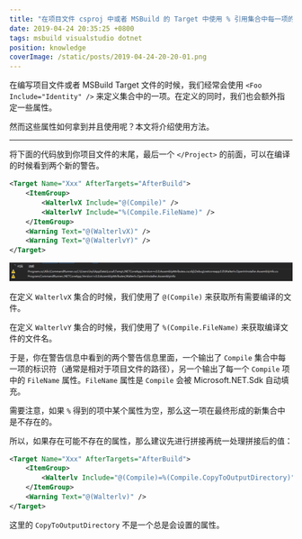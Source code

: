 ```yaml
---
title: "在项目文件 csproj 中或者 MSBuild 的 Target 中使用 % 引用集合中每一项的属性"
date: 2019-04-24 20:35:25 +0800
tags: msbuild visualstudio dotnet
position: knowledge
coverImage: /static/posts/2019-04-24-20-20-01.png
---
```


在编写项目文件或者 MSBuild Target 文件的时候，我们经常会使用 `<Foo Include="Identity" />` 来定义集合中的一项。在定义的同时，我们也会额外指定一些属性。

然而这些属性如何拿到并且使用呢？本文将介绍使用方法。

---

将下面的代码放到你项目文件的末尾，最后一个 `</Project>` 的前面，可以在编译的时候看到两个新的警告。

```xml
<Target Name="Xxx" AfterTargets="AfterBuild">
    <ItemGroup>
        <WalterlvX Include="@(Compile)" />
        <WalterlvY Include="%(Compile.FileName)" />
    </ItemGroup>
    <Warning Text="@(WalterlvX)" />
    <Warning Text="@(WalterlvY)" />
</Target>
```

![新增的警告](/static/posts/2019-04-24-20-20-01.png)

在定义 `WalterlvX` 集合的时候，我们使用了 `@(Compile)` 来获取所有需要编译的文件。

在定义 `WalterlvY` 集合的时候，我们使用了 `%(Compile.FileName)` 来获取编译文件的文件名。

于是，你在警告信息中看到的两个警告信息里面，一个输出了 `Compile` 集合中每一项的标识符（通常是相对于项目文件的路径），另一个输出了每一个 `Compile` 项中的 `FileName` 属性。`FileName` 属性是 `Compile` 会被 Microsoft.NET.Sdk 自动填充。

需要注意，如果 `%` 得到的项中某个属性为空，那么这一项在最终形成的新集合中是不存在的。

所以，如果存在可能不存在的属性，那么建议先进行拼接再统一处理拼接后的值：

```xml
<Target Name="Xxx" AfterTargets="AfterBuild">
    <ItemGroup>
        <Walterlv Include="@(Compile)=%(Compile.CopyToOutputDirectory)" />
    </ItemGroup>
    <Warning Text="@(Walterlv)" />
</Target>
```

这里的 `CopyToOutputDirectory` 不是一个总是会设置的属性。

